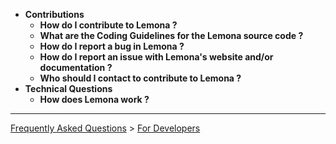   * **Contributions**
    * **How do I contribute to Lemona ?**
    * **What are the Coding Guidelines for the Lemona source code ?**
    * **How do I report a bug in Lemona ?**
    * **How do I report an issue with Lemona's website and/or documentation ?**
    * **Who should I contact to contribute to Lemona ?**
  * **Technical Questions**
    * **How does Lemona work ?**



---


[Frequently Asked Questions](FAQ.md) > [For Developers](FAQDevelopers.md)